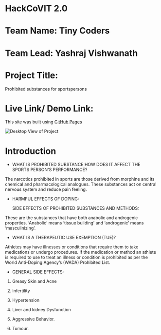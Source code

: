 # HackCoVIT 2.0

# Team Name: Tiny Coders
# Team Lead: Yashraj Vishwanath

# Project Title:
Prohibited substances for sportspersons

# Live Link/ Demo Link:
This site was built using [GitHub Pages](https://yashrajv17.github.io/gym_website/)

![Desktop View of Project](https://user-images.githubusercontent.com/91608542/161697361-d24668bf-6c63-41fe-968a-d4588cbd47ff.png)

# Introduction

- WHAT IS PROHIBITED SUBSTANCE HOW DOES IT AFFECT THE SPORTS PERSON'S PERFORMANCE?

The narcotics prohibited in sports are those derived from morphine and its chemical and pharmacological analogues. These substances act on central nervous system and reduce pain feeling.
 - HARMFUL EFFECTS OF DOPING:
  
   SIDE EFFECTS OF PROHIBITED SUBSTANCES AND METHODS:

These are the substances that have both anabolic and androgenic properties. ‘Anabolic’ means ‘tissue building’ and ‘androgenic’ means ‘masculinizing’.
 - WHAT IS A THERAPEUTIC USE EXEMPTION (TUE)? 

Athletes may have illnesses or conditions that require them to take medications or undergo procedures. If the medication or method an athlete is required to use to treat an illness or condition is prohibited as per the World Anti-Doping Agency’s (WADA) Prohibited List.

 - GENERAL SIDE EFFECTS:
1. Greasy Skin and Acne

2. Infertility

3. Hypertension

4. Liver and kidney Dysfunction

5. Aggressive Behavior.

6. Tumour.
